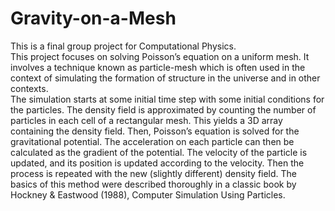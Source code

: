 # Gravity-on-a-Mesh
This is a final group project for Computational Physics.  
This project focuses on solving Poisson’s equation on a uniform mesh. It involves a technique known as particle-mesh which is often used in the context of simulating the formation of structure in the universe and in other contexts.  
The simulation starts at some initial time step with some initial conditions for the particles. The density field is
approximated by counting the number of particles in each cell of a rectangular mesh. This yields
a 3D array containing the density field. Then, Poisson’s equation is solved for the gravitational
potential. The acceleration on each particle can then be calculated as the gradient of the potential.
The velocity of the particle is updated, and its position is updated according to the velocity. Then
the process is repeated with the new (slightly different) density field. The basics of this method
were described thoroughly in a classic book by Hockney & Eastwood (1988), Computer Simulation
Using Particles.
